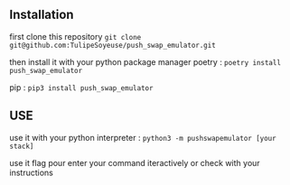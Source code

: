 ## Installation

first clone this repository
```git clone git@github.com:TulipeSoyeuse/push_swap_emulator.git```

then install it with your python package manager
poetry :
```poetry install push_swap_emulator```

pip :
````pip3 install push_swap_emulator````

## USE

use it with your python interpreter :
```python3 -m pushswapemulator [your stack]```

use it flag pour enter your command iteractively or check with your instructions
